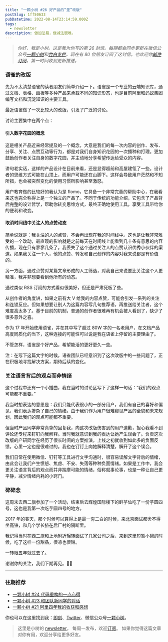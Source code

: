 ```yaml
---
title: "一颗小树 #26 好产品的“差”改版"
postSlug: 1ff50633
pubDatetime: 2022-08-14T23:14:59.000Z
tags:
  - newsletter
description: 做加法易，做减法很难。
---
```


> _你好，我是小树。这是我为你写的第 26 封信。每期都会同步更新在微信公众号[一颗小树](https://weixin.sogou.com/weixin?query=a_warm_tree)和[竹白专栏](https://xiaoshu.zhubai.love)。现在有 80 位朋友订阅了这封信，也欢迎你[邮件订阅](https://xiaoshu.zhubai.love)，第一时间收到更新推送。_

### 语雀的改版

先为不太清楚语雀的读者朋友们简单介绍一下。语雀是一个专业的云端知识库，通过文档、表格、画板等多种产品来承载不同的知识形态，也是目前阿里和蚂蚁集团编写文档和沉淀知识的主要工具。

最近语雀做了一次比较大的改版，引发了广泛的讨论。

讨论主要集中在两个点：

#### 引入数字花园的概念

这是相关产品近来经常提及的一个概念，大意是我们的每一次内容的创作、发布、分享、关注、点赞互动等行为，都是对我们自身知识花园的一次播种和打理。更加鼓励创作者关注自身的数字花园，并主动地分享希望传达给受众的内容。

讲句老实话，这样的产品设计在目前来看，还是显得超前和高屋建瓴了一些。设计者的思维方式可能在山顶上，而用户可能还在山脚下。这样会导致用户茫然和不知所措，也会被突然变化的使用习惯所影响甚至激怒。

用户教育做的比较好的我认为是 flomo，它具备一个非常完善的帮助中心，在我看来这也完全称得上是一个独立的产品了。不同于传统的功能介绍，它包含了产品背后完整的设计哲学，帮助你转变思维方式，最终正确地使用工具，享受工具带给你的便利和改变。

#### 取消时间线中关注人的点赞动态

简单说就是：我关注的人的点赞，不会再出现在我的时间线中。这也是让我非常难受的一个改动，最直观的影响就是之前每天在时间线上能看到几十条有意思的内容传播，现在只有寥寥几条了。我丢失了这个通过关注人的点赞认识优秀小伙伴的渠道。如果我关注一个人，他的点赞、转发和自己创作的内容对我来说都是有价值的。

另一方面，通过点赞对某篇文章形成的人工筛选，对我自己来说要比关注这个人更精准，我并非想要看到他所有的动态。

通过类似 RSS 订阅的方式看似很美好，但还是严肃死板了些。

从创作者的角度讲，如果之前有大 V 给我的内容点赞，可能会引发一系列的关注和连锁反应。但如果想要让别人为这篇内容写几句推荐语，再推送给关注者，这个难度高太多了。基于目前的机制，普通的创作者很难再有机会被人看到了，缺少了很多意外之喜。

作为 17 年开始使用语雀，并在其中写了超过 80W 字的一名老用户，在文档产品高度同质化的当下，这种连接的可能性可以说是我在语雀上停留的主要理由了。

不管怎样，语雀是个好产品，希望能活的更好更久一些。

注：在写下这篇文字的时候，语雀团队已经意识到了这次改版中的一些问题了，正在积极地寻找解决方案，期待后续的变化。

### 关注语言背后的观点而非情绪

这个过程中还有一个小插曲，我在当时的讨论区写下了这样一句话：“我们的观点可能都不重要。”

我当时想表达的意思是：我们只能代表很小的一部分用户，我们有自己的喜好和偏见，我们表达掺杂了自己的情绪。由于我们作为用户很难窥见产品的全貌和未来规划，因此我们的观点可能都不重要。

但当时产品同学非常真挚的回复我，向这次改版伤害到的用户道歉，担心我看不到评论还专程来钉钉向我解释。当时我就意识到我的表达让她产生误会了。负责这次改版的产研同学在经历了很长时间的方案推演，上线之初就收到如此多的负面反馈，心里一定也是很难过的。我也在钉钉上向她解释清楚，解开了这个误会。

我们日常在使用微信、钉钉等工具进行文字沟通时，很容易误解文字背后的情绪，由此会让我们产生愤怒、焦虑、不安、失落等种种负面情绪。如果是工作中，我会更关注语言背后的观点而并非揣摩可能的情绪，俗称就事论事，也是一种让自己更平静，减少情绪内耗的小窍门。

### 碎碎念

这周末去西二旗参加了一个活动，结束后去辉煌国际楼下的鲜芋仙吃了一份芋圆四号，这也是我第一次吃芋圆四号的地方。

2017 年的春天，那个时候可以算得上是最一穷二白的时候，来北京面试都舍不得坐高铁，和几个学长挤在后厂村的隔断里。

我记得当时在西二旗和上地附近辗转面试了几家公司之后，来到这里短暂小憩的时候，吃了这样一份甜品，很凉也很甜。

一转眼五年就过去了。

谢谢你的关注，我们下期再见。👋🏻

---

### 往期推荐

- [一颗小树 #24 代码重构的一点心得](https://xiaoshu.zhubai.love/posts/2164786760549736448)
- [一颗小树 #23 和团队新同学的对话](https://xiaoshu.zhubai.love/posts/2163172109873160192)
- [一颗小树 #21 阿里四年我的收获和感想](https://xiaoshu.zhubai.love/posts/2158096524499283968)

你也可以在这里找到我：[即刻](https://okjk.co/3Vsn5T)、[Twitter](https://twitter.com/yeshu_in_future)、微信公众号[一颗小树](https://weixin.sogou.com/weixin?query=a_warm_tree)。

> 这里是小树的 [newsletter](https://xiaoshu.zhubai.love)。 每周一发布，欢迎[订阅](https://xiaoshu.zhubai.love)。
> 如果你觉得这篇文章对你有用，欢迎分享给更多好友。
